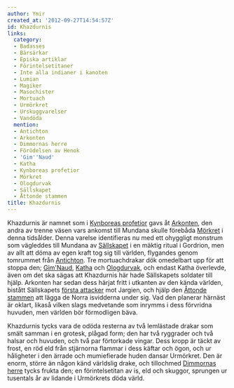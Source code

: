 ```yaml
---
author: Ymir
created_at: '2012-09-27T14:54:57Z'
id: Khazdurnis
links:
  category:
  - Badasses
  - Bärsärkar
  - Episka artiklar
  - Förintelsetitaner
  - Inte alla indianer i kanoten
  - Lumian
  - Magiker
  - Masochister
  - Mortuach
  - Urmörkret
  - Urskuggvarelser
  - Vandöda
  mention:
  - Antichton
  - Arkonten
  - Dimmornas herre
  - Förödelsen av Henok
  - 'Gim''Naud'
  - Katha
  - Kynboreas profetior
  - Mörkret
  - Ologdurvak
  - Sällskapet
  - Åttonde stammen
title: Khazdurnis
---
```


Khazdurnis är namnet som i [Kynboreas profetior] gavs åt [Arkonten], den andra av trenne väsen vars
ankomst till Mundana skulle förebåda [Mörkret] i denna tidsålder. Denna varelse identifieras nu med
ett ohyggligt monstrum som vägleddes till Mundana av [Sällskapet] i en mäktig ritual i Gordrion, men
av allt att döma av egen kraft tog sig till världen, flygandes genom tomrummet från [Antichton]. Tre
mortuachdrakar dök omedelbart upp för att stoppa den; [Gim'Naud], [Katha] och [Ologdurvak], och
endast Katha överlevde, även om det ska sägas att Khazdurnis här hade Sällskapets soldater till
hjälp. Arkonten har sedan dess härjat fritt i utkanten av den kända världen, bistått Sällskapets
[första attacker] mot Jargien, och hjälp den [Åttonde stammen] att lägga de Norra isvidderna under
sig. Vad den planerar härnäst är oklart, likaså vilken slags medvetande som inrymms i dess förvridna
huvuden, men världen bör förmodligen bäva.

Khazdurnis tycks vara de odöda resterna av två lemlästade drakar som smält samman i en grotesk,
plågad form; den har två ryggrader och två halsar och huvuden, och två par förtorkade vingar. Dess
kropp är täckt av frost, en röd eld från stjärnorna flammar i dess käftar och ögon, och ur
håligheter i den ärrade och mumiefierade huden dansar Urmörkret. Den är enorm, större än någon känd
världslig drake, och tillochmed [Dimmornas herre] tycks frukta den; en förintelsetitan av is, eld
och skuggor, sprungen ur tusentals år av lidande i Urmörkrets döda värld.

  [Kynboreas profetior]: Kynboreas_profetior
  [Arkonten]: Arkonten
  [Mörkret]: Mörkret
  [Sällskapet]: Sällskapet
  [Antichton]: Antichton
  [Gim'Naud]: GimNaud
  [Katha]: Katha
  [Ologdurvak]: Ologdurvak
  [första attacker]: Förödelsen_av_Henok
  [Åttonde stammen]: Åttonde_stammen
  [Dimmornas herre]: Dimmornas_herre
